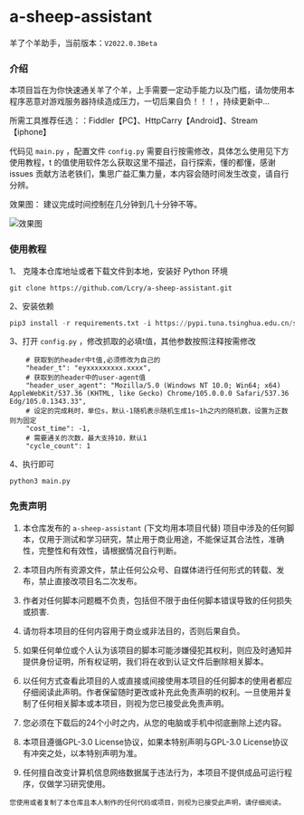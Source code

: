 # a-sheep-assistant
羊了个羊助手，当前版本：`V2022.0.3Beta`

### 介绍

本项目旨在为你快速通关羊了个羊，上手需要一定动手能力以及门槛，请勿使用本程序恶意对游戏服务器持续造成压力，一切后果自负！！！，持续更新中...

所需工具推荐任选：：Fiddler【PC】、HttpCarry【Android】、Stream【iphone】

代码见 `main.py` ，配置文件 `config.py` 需要自行按需修改，具体怎么使用见下方使用教程，t 的值使用软件怎么获取这里不描述，自行探索，懂的都懂，感谢 issues 贡献方法老铁们，集思广益汇集力量，本内容会随时间发生改变，请自行分辨。

效果图： 建议完成时间控制在几分钟到几十分钟不等。

![效果图](./preview1.png)


### 使用教程
1、 克隆本仓库地址或者下载文件到本地，安装好 Python 环境
```shell
git clone https://github.com/Lcry/a-sheep-assistant.git
```
2、安装依赖
```python
pip3 install -r requirements.txt -i https://pypi.tuna.tsinghua.edu.cn/simple
```

3、打开 `config.py` ，修改抓取的必填t值，其他参数按照注释按需修改
```shell
    # 获取到的header中t值,必须修改为自己的
    "header_t": "eyxxxxxxxxx.xxxx",
    # 获取到的header中的user-agent值
    "header_user_agent": "Mozilla/5.0 (Windows NT 10.0; Win64; x64) AppleWebKit/537.36 (KHTML, like Gecko) Chrome/105.0.0.0 Safari/537.36 Edg/105.0.1343.33",
    # 设定的完成耗时，单位s，默认-1随机表示随机生成1s~1h之内的随机数，设置为正数则为固定
    "cost_time": -1,
    # 需要通关的次数，最大支持10，默认1
    "cycle_count": 1
```

4、执行即可
```python
python3 main.py
```

### 免责声明

1. 本仓库发布的 `a-sheep-assistant` (下文均用本项目代替) 项目中涉及的任何脚本，仅用于测试和学习研究，禁止用于商业用途，不能保证其合法性，准确性，完整性和有效性，请根据情况自行判断。

2. 本项目内所有资源文件，禁止任何公众号、自媒体进行任何形式的转载、发布，禁止直接改项目名二次发布。

3. 作者对任何脚本问题概不负责，包括但不限于由任何脚本错误导致的任何损失或损害.

4. 请勿将本项目的任何内容用于商业或非法目的，否则后果自负。

5. 如果任何单位或个人认为该项目的脚本可能涉嫌侵犯其权利，则应及时通知并提供身份证明，所有权证明，我们将在收到认证文件后删除相关脚本。

6. 以任何方式查看此项目的人或直接或间接使用本项目的任何脚本的使用者都应仔细阅读此声明。作者保留随时更改或补充此免责声明的权利。一旦使用并复制了任何相关脚本或本项目，则视为您已接受此免责声明。

7. 您必须在下载后的24个小时之内，从您的电脑或手机中彻底删除上述内容。

8. 本项目遵循GPL-3.0 License协议，如果本特别声明与GPL-3.0 License协议有冲突之处，以本特别声明为准。

9. 任何擅自改变计算机信息网络数据属于违法行为，本项目不提供成品可运行程序，仅做学习研究使用。

`您使用或者复制了本仓库且本人制作的任何代码或项目，则视为已接受此声明，请仔细阅读。`
